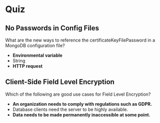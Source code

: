 # Quiz

## No Passwords in Config Files

What are the new ways to reference the certificateKeyFilePassword in a MongoDB configuration file?



- **Environmental variable**
- String
- **HTTP request**

## Client-Side Field Level Encryption

Which of the following are good use cases for Field Level Encryption?



- **An organization needs to comply with regulations such as GDPR.**
- Database clients need the server to be highly available.
- **Data needs to be made permanently inaccessible at some point.**
